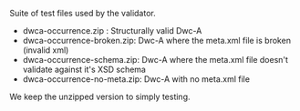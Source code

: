 Suite of test files used by the validator.

- dwca-occurrence.zip : Structurally valid  Dwc-A
- dwca-occurrence-broken.zip: Dwc-A where the meta.xml file is broken (invalid xml)
- dwca-occurrence-schema.zip: Dwc-A where the meta.xml file doesn't validate against it's XSD schema
- dwca-occurrence-no-meta.zip: Dwc-A with no meta.xml file

We keep the unzipped version to simply testing.